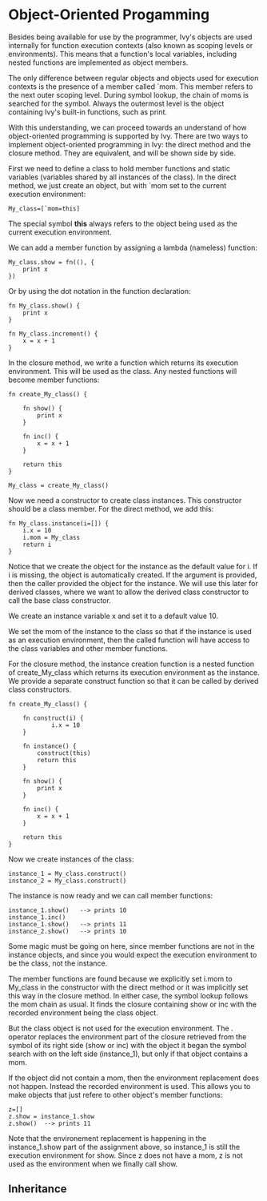 # Object-Oriented Progamming

Besides being available for use by the programmer, Ivy's objects are used
internally for function execution contexts (also known as scoping levels or
environments).  This means that a function's local variables, including
nested functions are implemented as object members.

The only difference between regular objects and objects used for execution
contexts is the presence of a member called `mom.  This member refers to the
next outer scoping level.  During symbol lookup, the chain of moms is
searched for the symbol.  Always the outermost level is the object
containing Ivy's built-in functions, such as print.

With this understanding, we can proceed towards an understand of how
object-oriented programming is supported by Ivy.  There are two ways to
implement object-oriented programming in Ivy: the direct method and the
closure method.  They are equivalent, and will be shown side by side.

First we need to define a class to hold member functions and static
variables (variables shared by all instances of the class).  In the direct
method, we just create an object, but with `mom set to the current execution
environment:

~~~~
My_class=[`mom=this]
~~~~

The special symbol **this** always refers to the object being used as the
current execution environment.

We can add a member function by assigning a lambda (nameless) function:

~~~~
My_class.show = fn((), {
	print x
})
~~~~

Or by using the dot notation in the function declaration:

~~~~
fn My_class.show() {
	print x
}

fn My_class.increment() {
	x = x + 1
}
~~~~

In the closure method, we write a function which returns its execution
environment.  This will be used as the class.  Any nested functions will
become member functions:

~~~~
fn create_My_class() {

	fn show() {
		print x
	}

	fn inc() {
		x = x + 1
	}

	return this
}

My_class = create_My_class()
~~~~

Now we need a constructor to create class instances.  This constructor
should be a class member.  For the direct method, we add this:

~~~~
fn My_class.instance(i=[]) {
	i.x = 10
	i.mom = My_class
	return i
}
~~~~

Notice that we create the object for the instance as the default value for
i.  If i is missing, the object is automatically created.  If the argument
is provided, then the caller provided the object for the instance.  We will
use this later for derived classes, where we want to allow the derived
class constructor to call the base class constructor.

We create an instance variable x and set it to a default value 10.

We set the mom of the instance to the class so that if the instance is used
as an execution environment, then the called function will have access to
the class variables and other member functions.

For the closure method, the instance creation function is a nested function
of create_My_class which returns its execution environment as the instance. 
We provide a separate construct function so that it can be called by derived
class constructors.

~~~~
fn create_My_class() {

	fn construct(i) {
	        i.x = 10
	}

	fn instance() {
		construct(this)
		return this
	}

	fn show() {
		print x
	}

	fn inc() {
		x = x + 1
	}

	return this
}
~~~~

Now we create instances of the class:

~~~~
instance_1 = My_class.construct()
instance_2 = My_class.construct()
~~~~

The instance is now ready and we can call member functions:

~~~~
instance_1.show()   --> prints 10
instance_1.inc()
instance_1.show()   --> prints 11
instance_2.show()   --> prints 10
~~~~

Some magic must be going on here, since member functions are not in the
instance objects, and since you would expect the execution environment to be
the class, not the instance.

The member functions are found because we explicitly set i.mom to My_class
in the constructor with the direct method or it was implicitly set this way
in the closure method.  In either case, the symbol lookup follows the mom
chain as usual.  It finds the closure containing show or inc with the
recorded environment being the class object.

But the class object is not used for the execution environment.  The . 
operator replaces the environment part of the closure retrieved from the
symbol of its right side (show or inc) with the object it began the symbol
search with on the left side (instance_1), but only if that object contains
a mom.

If the object did not contain a mom, then the environment replacement does
not happen.  Instead the recorded environment is used.  This allows you to
make objects that just refere to other object's member functions:

~~~~
z=[]
z.show = instance_1.show
z.show()  --> prints 11
~~~~

Note that the environement replacement is happening in the instance_1.show
part of the assignment above, so instance_1 is still the execution
environment for show.  Since z does not have a mom, z is not used as the
environment when we finally call show.

## Inheritance

